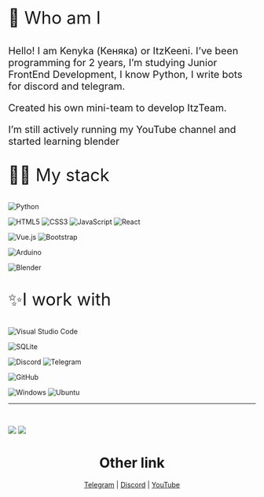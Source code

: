 <p style="font-size: 35px;">🤔 Who am I</p>

<p style="font-size: 20px;">Hello! I am Kenyka (Кеняка) or ItzKeeni. I’ve been programming for 2 years, I’m studying Junior FrontEnd Development, I know Python, I write bots for discord and telegram.

<p style="font-size: 20px;">Created his own mini-team to develop ItzTeam.
</p>
<p style="font-size: 20px;">I’m still actively running my YouTube channel and started learning blender</p></p>

<p style="font-size: 35px;">👨‍💻 My stack</p>

![Python](https://img.shields.io/badge/python-3670A0?style=for-the-badge&logo=python&logoColor=ffdd54)

![HTML5](https://img.shields.io/badge/html5-%23E34F26.svg?style=for-the-badge&logo=html5&logoColor=white) ![CSS3](https://img.shields.io/badge/css3-%231572B6.svg?style=for-the-badge&logo=css3&logoColor=white) ![JavaScript](https://img.shields.io/badge/javascript-%23323330.svg?style=for-the-badge&logo=javascript&logoColor=%23F7DF1E) ![React](https://img.shields.io/badge/react-%2320232a.svg?style=for-the-badge&logo=react&logoColor=%2361DAFB)

 ![Vue.js](https://img.shields.io/badge/vuejs-%2335495e.svg?style=for-the-badge&logo=vuedotjs&logoColor=%234FC08D) ![Bootstrap](https://img.shields.io/badge/bootstrap-%238511FA.svg?style=for-the-badge&logo=bootstrap&logoColor=white)

![Arduino](https://img.shields.io/badge/-Arduino-00979D?style=for-the-badge&logo=Arduino&logoColor=white)

![Blender](https://img.shields.io/badge/blender-%23F5792A.svg?style=for-the-badge&logo=blender&logoColor=white)

<p style="font-size: 35px;">✨I work with</p>

![Visual Studio Code](https://img.shields.io/badge/Visual%20Studio%20Code-0078d7.svg?style=for-the-badge&logo=visual-studio-code&logoColor=white) 

![SQLite](https://img.shields.io/badge/sqlite-%2307405e.svg?style=for-the-badge&logo=sqlite&logoColor=white)

![Discord](https://img.shields.io/badge/Discord-%235865F2.svg?style=for-the-badge&logo=discord&logoColor=white) ![Telegram](https://img.shields.io/badge/Telegram-2CA5E0?style=for-the-badge&logo=telegram&logoColor=white)

![GitHub](https://img.shields.io/badge/github-%23121011.svg?style=for-the-badge&logo=github&logoColor=white)

![Windows](https://img.shields.io/badge/Windows-0078D6?style=for-the-badge&logo=windows&logoColor=white) ![Ubuntu](https://img.shields.io/badge/Ubuntu-E95420?style=for-the-badge&logo=ubuntu&logoColor=white)

<hr/>
<br/>

![](https://github-profile-summary-cards.vercel.app/api/cards/repos-per-language?username=keenigithub&theme=solarized_dark) ![](https://github-profile-summary-cards.vercel.app/api/cards/stats?username=keenigithub&theme=solarized_dark)

<h1 align="center">Other link</h1>

<div align="center">

[Telegram](https://t.me/kenyka)
|
[Discord](https://discord.gg/nYFrpwRHAY)
|
[YouTube](https://www.youtube.com/channel/UCM6InRH22Xno8nywrZnbhLA)
</div>
